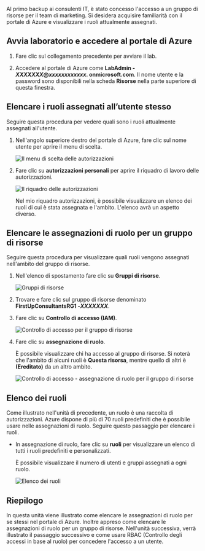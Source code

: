 Al primo backup ai consulenti IT, è stato concesso l'accesso a un gruppo di risorse per il team di marketing. Si desidera acquisire familiarità con il portale di Azure e visualizzare i ruoli attualmente assegnati.

## <a name="launch-lab-and-sign-in-to-the-azure-portal"></a>Avvia laboratorio e accedere al portale di Azure

1. Fare clic sul collegamento precedente per avviare il lab.

1. Accedere al portale di Azure come **LabAdmin -_XXXXXXX_@_xxxxxxxxxxxx_. onmicrosoft.com**. Il nome utente e la password sono disponibili nella scheda **Risorse** nella parte superiore di questa finestra.

## <a name="list-role-assignments-for-yourself"></a>Elencare i ruoli assegnati all’utente stesso

Seguire questa procedura per vedere quali sono i ruoli attualmente assegnati all'utente.

1. Nell'angolo superiore destro del portale di Azure, fare clic sul nome utente per aprire il menu di scelta.

    ![Il menu di scelta delle autorizzazioni](../media/4-my-permissions-menu.png)

1. Fare clic su **autorizzazioni personali** per aprire il riquadro di lavoro delle autorizzazioni.

    ![Il riquadro delle autorizzazioni](../media/4-my-permissions-pane.png)

    Nel mio riquadro autorizzazioni, è possibile visualizzare un elenco dei ruoli di cui è stata assegnata e l'ambito. L'elenco avrà un aspetto diverso.

## <a name="list-role-assignments-for-a-resource-group"></a>Elencare le assegnazioni di ruolo per un gruppo di risorse

Seguire questa procedura per visualizzare quali ruoli vengono assegnati nell'ambito del gruppo di risorse.

1. Nell'elenco di spostamento fare clic su **Gruppi di risorse**.

   ![Gruppi di risorse](../media/4-resource-groups.png)

1. Trovare e fare clic sul gruppo di risorse denominato **FirstUpConsultantsRG1 -_XXXXXXX_**.

1. Fare clic su **Controllo di accesso (IAM)**.

   ![Controllo di accesso per il gruppo di risorse](../media/4-resource-group-access-control.png)

1. Fare clic su **assegnazione di ruolo**.

    È possibile visualizzare chi ha accesso al gruppo di risorse. Si noterà che l'ambito di alcuni ruoli è **Questa risorsa**, mentre quello di altri è **(Ereditato)** da un altro ambito.

   ![Controllo di accesso - assegnazione di ruolo per il gruppo di risorse](../media/4-resource-group-role-assignment.png)

## <a name="list-roles"></a>Elenco dei ruoli

Come illustrato nell'unità di precedente, un ruolo è una raccolta di autorizzazioni. Azure dispone di più di 70 ruoli predefiniti che è possibile usare nelle assegnazioni di ruolo. Seguire questo passaggio per elencare i ruoli.

- In assegnazione di ruolo, fare clic su **ruoli** per visualizzare un elenco di tutti i ruoli predefiniti e personalizzati.

   È possibile visualizzare il numero di utenti e gruppi assegnati a ogni ruolo.

   ![Elenco dei ruoli](../media/4-roles-list.png)

## <a name="summary"></a>Riepilogo

In questa unità viene illustrato come elencare le assegnazioni di ruolo per se stessi nel portale di Azure. Inoltre appreso come elencare le assegnazioni di ruolo per un gruppo di risorse. Nell'unità successiva, verrà illustrato il passaggio successivo e come usare RBAC (Controllo degli accessi in base al ruolo) per concedere l'accesso a un utente.
